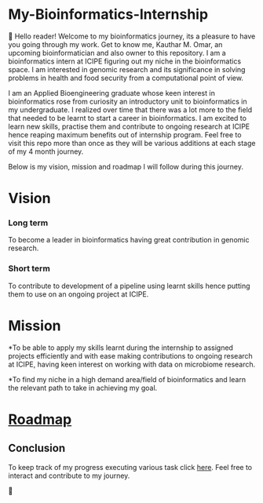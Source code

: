 # My-Bioinformatics-Internship
:wave: 
Hello reader! Welcome to my bioinformatics journey, its a pleasure to have you going through my work.
Get to know me, Kauthar M. Omar, an upcoming bioinformatician and also owner to this repository.
I am a bioinformatics intern at ICIPE figuring out my niche in the bioinformatics space. I am interested in genomic research and its significance in solving problems in health and food security from a computational point of view.

I am an Applied Bioengineering graduate whose keen interest in bioinformatics rose from curiosity an introductory unit to bioinformatics in my undergraduate.
I realized over time that there was a lot more to the field that needed to be learnt to start a career in bioinformatics. 
I am excited to learn new skills, practise them and contribute to ongoing research at ICIPE hence reaping maximum benefits out of internship program.
Feel free to visit this repo more than once as they will be various additions at each stage of my 4 month journey.

Below is my vision, mission and roadmap I will follow during this journey.

# Vision

### Long term

To become a leader in bioinformatics having great contribution in genomic research.

### Short term
To contribute to development of a pipeline using learnt skills hence putting them to use on an ongoing project at ICIPE.


# Mission

*To be able to apply my skills learnt during the internship to assigned projects efficiently and with ease making contributions to ongoing research at ICIPE, having keen interest on working with data on microbiome research.

*To find my niche in a high demand area/field of bioinformatics and learn the relevant path to take in achieving my goal.

# [Roadmap](https://github.com/Kauthar-Omar/My-Bioinformatics-Internship/blob/main/Roadmap.md)

 ## Conclusion
To keep track of my progress executing various task click [here](https://github.com/Kauthar-Omar/My-Bioinformatics-Internship/projects/1).
Feel free to interact and contribute to my journey.

  :tada:

